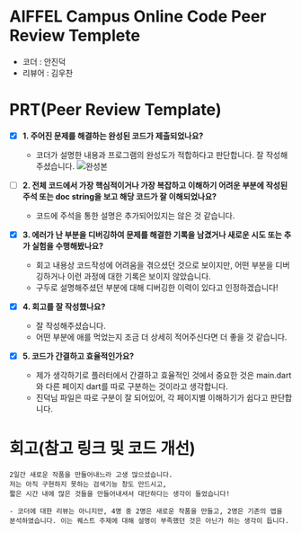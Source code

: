 # AIFFEL Campus Online Code Peer Review Templete
- 코더 : 안진덕
- 리뷰어 : 김우찬


# PRT(Peer Review Template)
- [x]  **1. 주어진 문제를 해결하는 완성된 코드가 제출되었나요?**
    - 코더가 설명한 내용과 프로그램의 완성도가 적합하다고 판단합니다. 잘 작성해주셨습니다.
    ![완성본](./quest_fight_app.gif)

- [ ]  **2. 전체 코드에서 가장 핵심적이거나 가장 복잡하고 이해하기 어려운 부분에 작성된 
주석 또는 doc string을 보고 해당 코드가 잘 이해되었나요?**
    - 코드에 주석을 통한 설명은 추가되어있지는 않은 것 같습니다.
        
- [x]  **3. 에러가 난 부분을 디버깅하여 문제를 해결한 기록을 남겼거나
새로운 시도 또는 추가 실험을 수행해봤나요?**
    - 회고 내용상 코드작성에 어려움을 겪으셨던 것으로 보이지만, 어떤 부분을 디버깅하거나 이런 과정에 대한 기록은 보이지 않았습니다.
    - 구두로 설명해주셨던 부분에 대해 디버깅한 이력이 있다고 인정하겠습니다!
        
- [x]  **4. 회고를 잘 작성했나요?**
    - 잘 작성해주셨습니다.
    - 어떤 부분에 애를 먹었는지 조금 더 상세히 적어주신다면 더 좋을 것 같습니다.
        
- [x]  **5. 코드가 간결하고 효율적인가요?**
    - 제가 생각하기로 플러터에서 간결하고 효율적인 것에서 중요한 것은 main.dart와 다른 페이지 dart를 따로 구분하는 것이라고 생각합니다.
    - 진덕님 파일은 따로 구분이 잘 되어있어, 각 페이지별 이해하기가 쉽다고 판단합니다.


# 회고(참고 링크 및 코드 개선)
```
2일간 새로운 작품을 만들어내느라 고생 많으셨습니다.
저는 아직 구현하지 못하는 검색기능 창도 만드시고,
짧은 시간 내에 많은 것들을 만들어내셔서 대단하다는 생각이 들었습니다!

- 코더에 대한 리뷰는 아니지만, 4명 중 2명은 새로운 작품을 만들고, 2명은 기존의 앱을 분석하였습니다. 이는 퀘스트 주제에 대해 설명이 부족했던 것은 아닌가 하는 생각이 듭니다.

```
